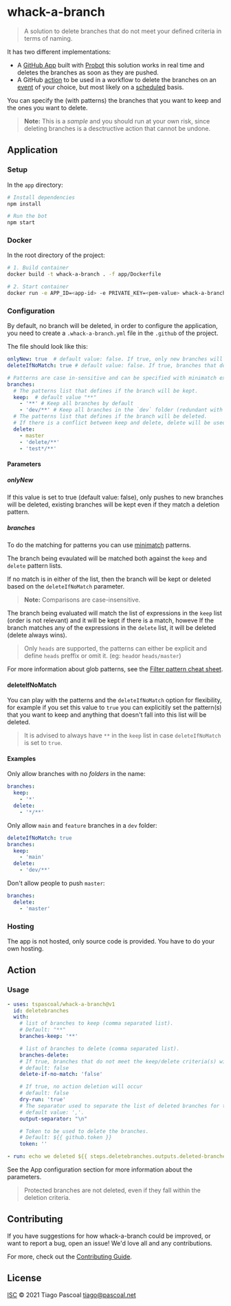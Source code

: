 # whack-a-branch

> A solution to delete branches that do not meet your defined criteria in terms of naming.

It has two different implementations:

- A [GitHub App](#Application) built with [Probot](https://github.com/probot/probot) this solution works in real time and deletes the branches as soon as they are pushed.
- A GitHub [action](#Action) to be used in a workflow to delete the branches on an [event](https://docs.github.com/en/actions/reference/events-that-trigger-workflows) of your choice, but most likely on a [scheduled](https://docs.github.com/en/actions/reference/events-that-trigger-workflows#scheduled-events) basis.

You can specify the (with patterns) the branches that you want to keep and the ones you want to delete.

> **Note:** This is a _sample_ and you should run at your own risk, since deleting branches is a desctructive action that cannot be undone.

## Application

### Setup

In the `app` directory:

```sh
# Install dependencies
npm install

# Run the bot
npm start
```

### Docker

In the root directory of the project:

```sh
# 1. Build container
docker build -t whack-a-branch . -f app/Dockerfile

# 2. Start container
docker run -e APP_ID=<app-id> -e PRIVATE_KEY=<pem-value> whack-a-branch
```

### Configuration

By default, no branch will be deleted, in order to configure the application, you need to create a `.whack-a-branch.yml` file in the `.github` of the project.

The file should look like this:

```yaml
onlyNew: true  # default value: false. If true, only new branches will be deleted
deleteIfNoMatch: true # default value: false. If true, branches that do not meet the criteria will be deleted

# Patterns are case in-sensitive and can be specified with minimatch expression
branches:
  # The patterns list that defines if the branch will be kept.
  keep:  # default value "**"
    - '**' # Keep all branches by default
    - 'dev/**' # Keep all branches in the `dev` folder (redundant with the keep pattern above)
  # The patterns list that defines if the branch will be deleted.
  # If there is a conflict between keep and delete, delete will be used.
  delete:
    - master
    - 'delete/**'
    - 'test*/**'
```

#### Parameters

##### onlyNew

If this value is set to true (default value: false), only pushes to new branches will be deleted, existing branches will be kept even if they match a deletion pattern.

##### branches

To do the matching for patterns you can use [minimatch](https://github.com/isaacs/minimatch) patterns.

The branch being evaulated will be matched both against the `keep` and `delete` pattern lists.

If no match is in either of the list, then the branch will be kept or deleted based on the `deleteIfNoMatch` parameter.

> **Note:** Comparisons are case-insensitive.

The branch being evaluated will match the list of expressions in the `keep` list (order is not relevant) and it will be kept if there is a match, howeve If the branch matches any of the expressions in the `delete` list, it will be deleted (delete always wins).

> Only `heads` are supported, the patterns can either be explicit and define `heads` preffix or omit it. (eg: `head`or `heads/master`)

For more information about glob patterns, see the [Filter pattern cheat sheet](https://docs.github.com/en/actions/reference/workflow-syntax-for-github-actions#filter-pattern-cheat-sheet).

#### deleteIfNoMatch

You can play with the patterns and the `deleteIfNoMatch` option for flexibility, for example if you set this value to `true` you can explicitily set the pattern(s) that you want to keep and anything that doesn't fall into this list will be deleted.

> It is advised to always have `**` in the `keep` list in case `deleteIfNoMatch` is set to `true`.

#### Examples

Only allow branches with no _folders_ in the name:

```yaml
branches:
  keep:
    - '*'
  delete:
    - '*/**'
```

Only allow `main` and `feature` branches in a `dev` folder:

```yaml
deleteIfNoMatch: true
branches:
  keep:
    - 'main'
  delete:
    - 'dev/**'
```

Don't allow people to push `master`:

```yaml
branches:
  delete:
    - 'master'
```

### Hosting

The app is not hosted, only source code is provided. You have to do your own hosting.

## Action

### Usage

```yaml
- uses: tspascoal/whack-a-branch@v1
  id: deletebranches
  with:
    # list of branches to keep (comma separated list).
    # Default: "**"
    branches-keep: '**'

    # list of branches to delete (comma separated list).
    branches-delete:
    # If true, branches that do not meet the keep/delete criteria(s) will be deleted
    # default: false
    delete-if-no-match: 'false'

    # If true, no action deletion will occur
    # default: false
    dry-run: 'true'
    # The separator used to separate the list of deleted branches for the action output.
    # default value: ','.
    output-separator: "\n"

    # Token to be used to delete the branches.
    # Default: ${{ github.token }}
    token: ''

- run: echo we deleted ${{ steps.deletebranches.outputs.deleted-branches }}
```

See the App configuration section for more information about the parameters.

> Protected branches are not deleted, even if they fall within the deletion criteria.

## Contributing

If you have suggestions for how whack-a-branch could be improved, or want to report a bug, open an issue! We'd love all and any contributions.

For more, check out the [Contributing Guide](CONTRIBUTING.md).

## License

[ISC](LICENSE) © 2021 Tiago Pascoal <tiago@pascoal.net>

